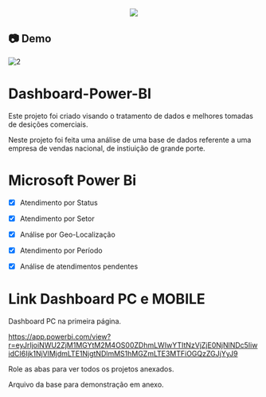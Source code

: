 <h1 align="center"><img src="https://user-images.githubusercontent.com/53831498/135899352-1463af04-5098-4741-bc8a-78c0877e1f96.png"></h1>


## :camera: Demo

![2](https://github.com/FelipeMaximus/Dashboard-Power-BI---2/assets/53831498/1af248f8-a5c9-4134-a963-ae2457541890)


# Dashboard-Power-BI
Este projeto foi criado visando o tratamento de dados e melhores tomadas de desições comerciais.

Neste projeto foi feita uma análise de uma base de dados referente a uma empresa de vendas nacional, de instiuição de grande porte.

# Microsoft Power Bi

  - [x] Atendimento por Status
  - [x] Atendimento por Setor
  - [x] Análise por Geo-Localização
  - [x] Atendimento por Período
  - [x] Análise de atendimentos pendentes



 
# Link Dashboard PC e MOBILE
Dashboard PC na primeira página.

https://app.powerbi.com/view?r=eyJrIjoiNWU2ZjM1MGYtM2M4OS00ZDhmLWIwYTItNzVjZjE0NjNlNDc5IiwidCI6Ijk1NjVlMjdmLTE1NjgtNDlmMS1hMGZmLTE3MTFiOGQzZGJjYyJ9

Role as abas para ver todos os projetos anexados.

Arquivo da base para demonstração em anexo.
